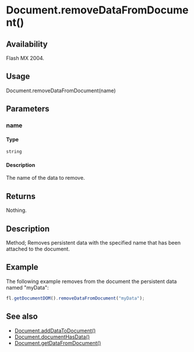 # Document.removeDataFromDocument()

## Availability

Flash MX 2004.

## Usage

Document.removeDataFromDocument(name)

## Parameters

### **name**

#### Type

```typescript
string
```

#### Description

The name of the data to remove.

## Returns

Nothing.

## Description

Method; Removes persistent data with the specified name that has been attached to the document.

## Example

The following example removes from the document the persistent data named "myData":

```javascript
fl.getDocumentDOM().removeDataFromDocument("myData");
```

## See also

- [Document.addDataToDocument()](../Document_object/Document1.md)
- [Document.documentHasData()](../Document_object/Document53.md)
- [Document.getDataFromDocument()](../Document_object/Document76.md)
